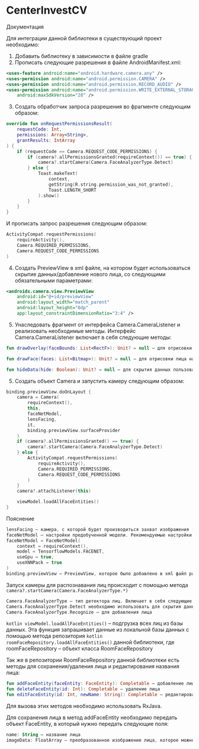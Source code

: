 # CenterInvestCV

Документация

Для интеграции данной библиотеки в существующий проект необходимо:

1. Добавить библиотеку в зависимости в файле gradle
2. Прописать следующие разрешения в файле AndroidManifest.xml:
```xml
<uses-feature android:name="android.hardware.camera.any" />
<uses-permission android:name="android.permission.CAMERA" />
<uses-permission android:name="android.permission.RECORD_AUDIO" />
<uses-permission android:name="android.permission.WRITE_EXTERNAL_STORAGE"
    android:maxSdkVersion="28" />
```

3. Создать обработчик запроса разрешения во фрагменте следующим образом:
```kotlin
override fun onRequestPermissionsResult(
    requestCode: Int,
    permissions: Array<String>,
    grantResults: IntArray
) {
    if (requestCode == Camera.REQUEST_CODE_PERMISSIONS) {
        if (camera?.allPermissionsGranted(requireContext()) == true) {
            camera?.startCamera(Camera.FaceAnalyzerType.Detect)
        } else {
            Toast.makeText(
                context,
                getString(R.string.permission_was_not_granted),
                Toast.LENGTH_SHORT
            ).show()
        }
    }
}
```
И прописать запрос разрешения следующим образом:
```kotlin
ActivityCompat.requestPermissions(
    requireActivity(),
    Camera.REQUIRED_PERMISSIONS,
    Camera.REQUEST_CODE_PERMISSIONS
)
```

4. Создать PreviewView в xml файле, на котором будет использоваться скрытие данных/добавление нового лица, со следующими обязательными параметрами:
```xml
<androidx.camera.view.PreviewView
    android:id="@+id/previewView"
    android:layout_width="match_parent"
    android:layout_height="0dp"
    app:layout_constraintDimensionRatio="3:4" />
```
5. Унаследовать фрагмент от интерфейса Camera.CameraListener и реализовать необходимые методы. Интерфейс Camera.CameraListener включает в себя следующие методы:
```kotlin
fun drawOverlay(faceBounds: List<RectF>): Unit? = null – для отрисовки прямоугольника лица человека на PreviewView, если это необходимо

fun drawFace(faces: List<Bitmap>): Unit? = null – для отрисовки лица на экране добавления лица

fun hideData(hide: Boolean): Unit? = null – для скрытия данных пользователя. Как именно будут скрываться данные зависит от реализации этого метода
```
5. Создать объект Camera и запустить камеру следующим образом:
```kotlin
binding.previewView.doOnLayout {
    camera = Camera(
        requireContext(),
        this,
        faceNetModel,
        lensFacing,
        it,
        binding.previewView.surfaceProvider
    )
    if (camera?.allPermissionsGranted() == true) {
        camera?.startCamera(Camera.FaceAnalyzerType.Detect)
    } else {
        ActivityCompat.requestPermissions(
            requireActivity(),
            Camera.REQUIRED_PERMISSIONS,
            Camera.REQUEST_CODE_PERMISSIONS
        )
    }
    camera?.attachListener(this)

    viewModel.loadAllFaceEntities()
}
```
Пояснение
```kotlin
lensFacing – камера, с которой будет производиться захват изображения (фронтальная - CameraSelector.LENS_FACING_FRONT или задняя - CameraSelector.LENS_FACING_BACK) 
faceNetModel – настройки предобученной модели. Рекомендуемые настройки:
faceNetModel = FaceNetModel(
    context = requireContext(),
    model = TensorflowModels.FACENET,
    useGpu = true,
    useXNNPack = true
)
binding.previewView – PreviewView, которое было добавлено в xml файл ранее
```
Запуск камеры для распознавания лиц происходит с помощью метода `camera?.startCamera(Camera.FaceAnalyzerType.*)`
```kotlin
Camera.FaceAnalyzerType – тип детектора лиц. Включает в себя следующие подтипы:
Camera.FaceAnalyzerType.Detect необходимо использовать для скрытия данных
Camera.FaceAnalyzerType.Recognize – для добавления лица
```
`kotlin viewModel.loadAllFaceEntities()` – подгрузка всех лиц из базы данных. Эта функция запрашивает данные из локальной базы данных с помощью метода репозитория `kotlin roomFaceRepository.loadAllFaceEntities()` данной библиотеки, где roomFaceRepository – объект класса RoomFaceRepository

Так же в репозитории RoomFaceRepository данной библиотеки есть методы для сохранения/удаления лица и редактирования названия лица:
```kotlin
fun addFaceEntity(faceEntity: FaceEntity): Completable – добавление лица
fun deleteFaceEntity(id: Int): Completable – удаление лица
fun editFaceEntity(id: Int, newName: String): Completable – редактирование названия лица
```
Для вызова этих методов необходимо использовать RxJava.

Для сохранения лица в метод addFaceEntity необходимо передать объект FaceEntity, в который нужно передать следующие поля:
```kotlin
name: String – название лица
imageData: FloatArray – преобразованное изображение лица, которое можно получить, вызвав функцию camera.getFaceEmbedding(camera.currentFace)
```
